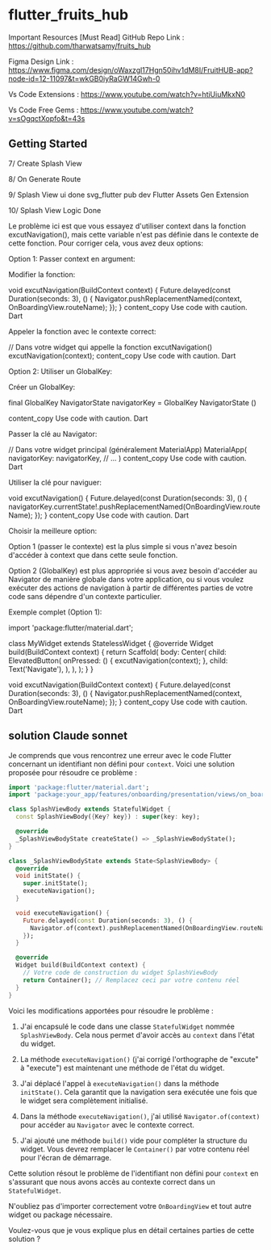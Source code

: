 # flutter_fruits_hub

Important Resources [Must Read]
GitHub Repo Link : <https://github.com/tharwatsamy/fruits_hub>

Figma Design Link : <https://www.figma.com/design/oWaxzgl17Hgn50ihv1dM8I/FruitHUB-app?node-id=12-11097&t=wkGB0iyRaGW14Gwh-0>

Vs Code Extensions : <https://www.youtube.com/watch?v=htiUiuMkxN0>

Vs Code Free Gems : <https://www.youtube.com/watch?v=sOgqctXopfo&t=43s>

## Getting Started

7/ Create Splash View

8/ On Generate Route

9/ Splash View ui done
svg_flutter pub dev
Flutter Assets Gen Extension

10/ Splash View Logic Done

Le problème ici est que vous essayez d'utiliser context dans la fonction excutNavigation(), mais cette variable n'est pas définie dans le contexte de cette fonction. Pour corriger cela, vous avez deux options:

Option 1: Passer context en argument:

Modifier la fonction:

void excutNavigation(BuildContext context) {
  Future.delayed(const Duration(seconds: 3), () {
    Navigator.pushReplacementNamed(context, OnBoardingView.routeName);
  });
}
content_copy
Use code with caution.
Dart

Appeler la fonction avec le contexte correct:

// Dans votre widget qui appelle la fonction excutNavigation()
excutNavigation(context);
content_copy
Use code with caution.
Dart

Option 2: Utiliser un GlobalKey:

Créer un GlobalKey:

final GlobalKey NavigatorState navigatorKey = GlobalKey NavigatorState ()

content_copy
Use code with caution.
Dart

Passer la clé au Navigator:

// Dans votre widget principal (généralement MaterialApp)
MaterialApp(
  navigatorKey: navigatorKey,
  // ...
)
content_copy
Use code with caution.
Dart

Utiliser la clé pour naviguer:

void excutNavigation() {
  Future.delayed(const Duration(seconds: 3), () {
    navigatorKey.currentState!.pushReplacementNamed(OnBoardingView.routeName);
  });
}
content_copy
Use code with caution.
Dart

Choisir la meilleure option:

Option 1 (passer le contexte) est la plus simple si vous n'avez besoin d'accéder à context que dans cette seule fonction.

Option 2 (GlobalKey) est plus appropriée si vous avez besoin d'accéder au Navigator de manière globale dans votre application, ou si vous voulez exécuter des actions de navigation à partir de différentes parties de votre code sans dépendre d'un contexte particulier.

Exemple complet (Option 1):

import 'package:flutter/material.dart';

class MyWidget extends StatelessWidget {
  @override
  Widget build(BuildContext context) {
    return Scaffold(
      body: Center(
        child: ElevatedButton(
          onPressed: () {
            excutNavigation(context);
          },
          child: Text('Navigate'),
        ),
      ),
    );
  }
}

void excutNavigation(BuildContext context) {
  Future.delayed(const Duration(seconds: 3), () {
    Navigator.pushReplacementNamed(context, OnBoardingView.routeName);
  });
}
content_copy
Use code with caution.
Dart

## solution Claude sonnet

Je comprends que vous rencontrez une erreur avec le code Flutter concernant un identifiant non défini pour `context`. Voici une solution proposée pour résoudre ce problème :

```dart
import 'package:flutter/material.dart';
import 'package:your_app/features/onboarding/presentation/views/on_boarding_view.dart'; // Assurez-vous d'importer correctement votre OnBoardingView

class SplashViewBody extends StatefulWidget {
  const SplashViewBody({Key? key}) : super(key: key);

  @override
  _SplashViewBodyState createState() => _SplashViewBodyState();
}

class _SplashViewBodyState extends State<SplashViewBody> {
  @override
  void initState() {
    super.initState();
    executeNavigation();
  }

  void executeNavigation() {
    Future.delayed(const Duration(seconds: 3), () {
      Navigator.of(context).pushReplacementNamed(OnBoardingView.routeName);
    });
  }

  @override
  Widget build(BuildContext context) {
    // Votre code de construction du widget SplashViewBody
    return Container(); // Remplacez ceci par votre contenu réel
  }
}

```

Voici les modifications apportées pour résoudre le problème :

1. J'ai encapsulé le code dans une classe `StatefulWidget` nommée `SplashViewBody`. Cela nous permet d'avoir accès au `context` dans l'état du widget.

2. La méthode `executeNavigation()` (j'ai corrigé l'orthographe de "excute" à "execute") est maintenant une méthode de l'état du widget.

3. J'ai déplacé l'appel à `executeNavigation()` dans la méthode `initState()`. Cela garantit que la navigation sera exécutée une fois que le widget sera complètement initialisé.

4. Dans la méthode `executeNavigation()`, j'ai utilisé `Navigator.of(context)` pour accéder au `Navigator` avec le contexte correct.

5. J'ai ajouté une méthode `build()` vide pour compléter la structure du widget. Vous devrez remplacer le `Container()` par votre contenu réel pour l'écran de démarrage.

Cette solution résout le problème de l'identifiant non défini pour `context` en s'assurant que nous avons accès au contexte correct dans un `StatefulWidget`.

N'oubliez pas d'importer correctement votre `OnBoardingView` et tout autre widget ou package nécessaire.

Voulez-vous que je vous explique plus en détail certaines parties de cette solution ?
